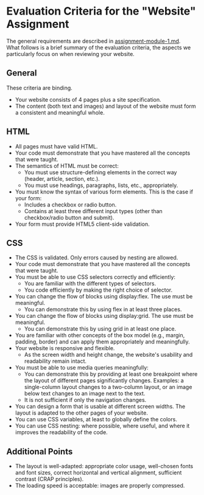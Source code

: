 # Evaluation Criteria for the "Website" Assignment

The general requirements are described in [assignment-module-1.md](https://github.com/UCLL-Frontend/oefeningen-frontend-deel1/edit/main/assignment-module-1.md).  
What follows is a brief summary of the evaluation criteria, the aspects we particularly focus on when reviewing your website.

## General

These criteria are binding.

- Your website consists of 4 pages plus a site specification.
- The content (both text and images) and layout of the website must form a consistent and meaningful whole.

## HTML

- All pages must have valid HTML.
- Your code must demonstrate that you have mastered all the concepts that were taught.
- The semantics of HTML must be correct:
  - You must use structure-defining elements in the correct way (header, article, section, etc.).
  - You must use headings, paragraphs, lists, etc., appropriately.
- You must know the syntax of various form elements. This is the case if your form:
  - Includes a checkbox or radio button.
  - Contains at least three different input types (other than checkbox/radio button and submit).
- Your form must provide HTML5 client-side validation.

## CSS

- The CSS is validated. Only errors caused by nesting are allowed.
- Your code must demonstrate that you have mastered all the concepts that were taught.
- You must be able to use CSS selectors correctly and efficiently:
  - You are familiar with the different types of selectors.
  - You code efficiently by making the right choice of selector.
- You can change the flow of blocks using display:flex. The use must be meaningful.
  - You can demonstrate this by using flex in at least three places.
- You can change the flow of blocks using display:grid. The use must be meaningful.
  - You can demonstrate this by using grid in at least one place.
- You are familiar with other concepts of the box model (e.g., margin, padding, border) and can apply them appropriately and meaningfully.
- Your website is responsive and flexible.
  - As the screen width and height change, the website's usability and readability remain intact.
- You must be able to use media queries meaningfully:
  - You can demonstrate this by providing at least one breakpoint where the layout of different pages significantly changes. Examples: a single-column layout changes to a two-column layout, or an image below text changes to an image next to the text.
  - It is not sufficient if only the navigation changes.
- You can design a form that is usable at different screen widths. The layout is adapted to the other pages of your website.
- You can use CSS variables, at least to globally define the colors.
- You can use CSS nesting: where possible, where useful, and where it improves the readability of the code.

## Additional Points

- The layout is well-adapted: appropriate color usage, well-chosen fonts and font sizes, correct horizontal and vertical alignment, sufficient contrast (CRAP principles).
- The loading speed is acceptable: images are properly compressed.
